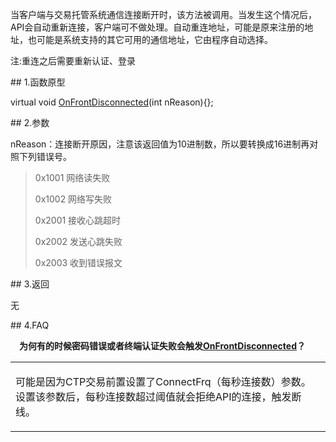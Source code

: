 <p>当客户端与交易托管系统通信连接断开时，该方法被调用。当发生这个情况后，API会自动重新连接，客户端可不做处理。自动重连地址，可能是原来注册的地址，也可能是系统支持的其它可用的通信地址，它由程序自动选择。</p>
<p>注:重连之后需要重新认证、登录</p>
<span class="anchor" id="d6c3698c-22fb-4da7-aeaa-2e0324ad5fa1"></span>
## 1.函数原型
<p>virtual void <a href="../../../HQJK/CTHOSTFTDCMDSPI/ONFRONTDISCONNECTED/">OnFrontDisconnected</a>(int nReason){};</p>
<span class="anchor" id="a009c5de-548a-4287-9082-894b27e51948"></span>
## 2.参数
<p>nReason：连接断开原因，注意该返回值为10进制数，所以要转换成16进制再对照下列错误号。</p>
<blockquote>
<p>0x1001 网络读失败</p>
<p>0x1002 网络写失败</p>
<p>0x2001 接收心跳超时</p>
<p>0x2002 发送心跳失败</p>
<p>0x2003 收到错误报文</p>
</blockquote>
<span class="anchor" id="3956d5de-03f7-4db5-93cb-d1605bc3e3a5"></span>
## 3.返回
<p>无</p>
<span class="anchor" id="c63eab9f-2992-435b-a04e-00fd5bfccda7"></span>
## 4.FAQ
<p><div class="region_i"><p class="region_header" id="region_header_1" style="padding-left: 1em;font-weight : bold;text-indent: 0px;text-align: left;">为何有的时候密码错误或者终端认证失败会触发<a href="../../../HQJK/CTHOSTFTDCMDSPI/ONFRONTDISCONNECTED/">OnFrontDisconnected</a>？</p><div class="region_panel" id="region_panel_1" style="display:block;"><table><tr><td>
<p>可能是因为CTP交易前置设置了ConnectFrq（每秒连接数）参数。设置该参数后，每秒连接数超过阈值就会拒绝API的连接，触发断线。</p>
</td></tr></table>
</div><p class="region_tail" id="region_tail_1" style="border-top-color:transparent;border-bottom-width:0;"></p></div></p>
